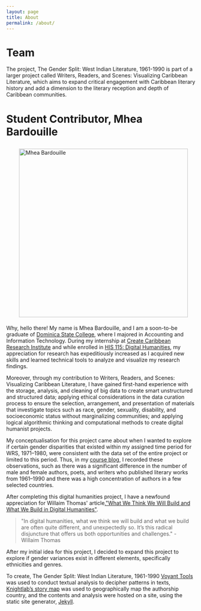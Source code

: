 ```yaml
---
layout: page
title: About
permalink: /about/
---
```


<style>
div {
  text-align: justify;
  text-justify: inter-word;
}

img
{
padding: 10px 20px 20px 20px;
}

</style>

# Team 
The project, The Gender Split: West Indian Literature, 1961-1990 is part of a larger project called Writers, Readers, and Scenes: Visualizing Caribbean Literature, which aims to expand critical engagement with Caribbean literary history and add a dimension to the literary reception and depth of Caribbean communities.

# Student Contributor, Mhea Bardouille  

<img src="https://i0.wp.com/createcaribbean.org/create/wp-content/uploads/2021/11/IMG_7619-scaled.jpeg?resize=1153%2C1536&ssl=1" height="450px" align="right" alt="Mhea Bardouille"/>


Why, hello there! My name is Mhea Bardouille, and I am a soon-to-be graduate of [Dominica State College](https://dsc.edu.dm/), where I majored in Accounting and Information Technology. During my internship at [Create Caribbean Research Institute](https://createcaribbean.org/create/) and while enrolled in [HIS 115: Digital Humanities](https://www.createcaribbean.org/his115/), my appreciation for research has expeditiously increased as I acquired new skills and learned technical tools to analyze and visualize my research findings.

Moreover, through my contribution to Writers, Readers, and Scenes: Visualizing Caribbean Literature, I have gained first-hand experience with the storage, analysis, and cleaning of big data to create smart unstructured and structured data; applying ethical considerations in the data curation process to ensure the selection, arrangement, and presentation of materials that investigate topics such as race, gender, sexuality, disability, and socioeconomic status without marginalizing communities; and applying logical algorithmic thinking and computational methods to create digital humanist projects.

My conceptualisation for this project came about when I wanted to explore if certain gender disparities that existed within my assigned time period for WRS, 1971–1980, were consistent with the data set of the entire project or limited to this period. Thus, in my [course blog](https://bardouillemhea.github.io/mheab/), I recorded these observations, such as there was a significant difference in the number of male and female authors, poets, and writers who published literary works from 1961–1990 and there was a high concentration of authors in a few selected countries.

After completing this digital humanities project, I have a newfound appreciation for Willaim Thomas' article,["What We Think We Will Build and What We Build in Digital Humanities"](http://journalofdigitalhumanities.org/1-1/what-we-think-we-will-build-and-what-we-build-in-digital-humanities-by-will-thomas/). 

> "In digital humanities, what we think we will build and what we build are often quite different, and unexpectedly so. It’s this radical disjuncture that offers us both opportunities and challenges." - Willaim Thomas

After my initial idea for this project, I decided to expand this project to explore if gender variances exist in different elements, specifically ethnicities and genres.

To create, The Gender Split: West Indian Literature, 1961-1990 [Voyant Tools](https://voyant-tools.org/) was used to conduct textual analysis to decipher patterns in texts, [Knightlab’s story map](https://storymap.knightlab.com/) was used to geographically map the authorship country, and the contents and analysis were hosted on a site, using the static site generator,  [Jekyll](https://jekyllrb.com/). 

